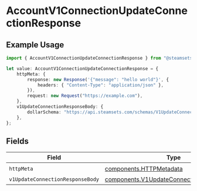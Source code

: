 # AccountV1ConnectionUpdateConnectionResponse

## Example Usage

```typescript
import { AccountV1ConnectionUpdateConnectionResponse } from "@steamsets/client-ts/models/operations";

let value: AccountV1ConnectionUpdateConnectionResponse = {
    httpMeta: {
        response: new Response('{"message": "hello world"}', {
            headers: { "Content-Type": "application/json" },
        }),
        request: new Request("https://example.com"),
    },
    v1UpdateConnectionResponseBody: {
        dollarSchema: "https://api.steamsets.com/schemas/V1UpdateConnectionResponseBody.json",
    },
};
```

## Fields

| Field                                                                                                  | Type                                                                                                   | Required                                                                                               | Description                                                                                            |
| ------------------------------------------------------------------------------------------------------ | ------------------------------------------------------------------------------------------------------ | ------------------------------------------------------------------------------------------------------ | ------------------------------------------------------------------------------------------------------ |
| `httpMeta`                                                                                             | [components.HTTPMetadata](../../models/components/httpmetadata.md)                                     | :heavy_check_mark:                                                                                     | N/A                                                                                                    |
| `v1UpdateConnectionResponseBody`                                                                       | [components.V1UpdateConnectionResponseBody](../../models/components/v1updateconnectionresponsebody.md) | :heavy_minus_sign:                                                                                     | OK                                                                                                     |